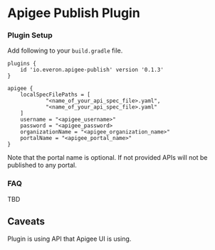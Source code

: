 # Apigee Publish Plugin
### Plugin Setup

Add following to your `build.gradle` file.
```
plugins {
    id 'io.everon.apigee-publish' version '0.1.3'
}

apigee {
    localSpecFilePaths = [
            "<name_of_your_api_spec_file>.yaml",
            "<name_of_your_api_spec_file>.yaml"
    ]
    username = "<apigee_username>"
    password = "<apigee_password>
    organizationName = "<apigee_organization_name>"
    portalName = "<apigee_portal_name>"
}
```
Note that the portal name is optional. If not provided APIs will not be published to any portal.

### FAQ
TBD

## Caveats

Plugin is using API that Apigee UI is using.